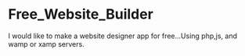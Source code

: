 # Free_Website_Builder
I would like to make a website designer app for free...Using php,js, and wamp or xamp servers.
